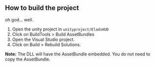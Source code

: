 ## How to build the project

oh god... well.

1. Open the unity project in `unityproject/EladsHUD`
2. Click on BuildTools > Build AssetBundles
3. Open the Visual Studio project.
4. Click on Build > Rebuild Solutions.

**Note:** The DLL will have the AssetBundle embedded. You do not need to copy the AssetBundle.
